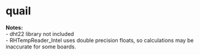 # quail
**Notes:**\
	- dht22 library not included\
	- RHTempReader_Intel uses double precision floats, so calculations may be inaccurate for some boards.
